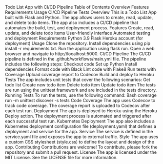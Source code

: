 
Todo List App with CI/CD Pipeline
Table of Contents
Overview
Features
Requirements
Usage
CI/CD Pipeline
Tests
Overview
This is a Todo List App built with Flask and Python. The app allows users to create, read, update, and delete todo items. The app also includes a CI/CD pipeline that automates the build, test, and deployment process.
Features
Create, read, update, and delete todo items
User-friendly interface
Automated testing and deployment
Requirements
Python 3.9
Flask
Heroku account (for deployment)
Usage
Clone the repository.
Install dependencies using pip install -r requirements.txt.
Run the application using flask run.
Open a web browser and navigate to http://localhost:5000.
CI/CD Pipeline
The CI/CD pipeline is defined in the .github/workflows/main.yml file. The pipeline includes the following steps:
Checkout code
Set up Python
Install dependencies
Format code with Black
Lint code with Flake8
Run tests with Coverage
Upload coverage report to Codecov
Build and deploy to Heroku
Tests
The app includes unit tests that cover the following scenarios:
Get todo list
Create new todo item
Delete todo item
Update todo item
The tests are run using the unittest framework and are included in the tests directory.
Running Tests
To run the tests, use the following command:
Bash
coverage run -m unittest discover -s tests
Code Coverage
The app uses Codecov to track code coverage. The coverage report is uploaded to Codecov after each test run.
Deployment
The app is deployed to Heroku using the Heroku Deploy action. The deployment process is automated and triggered after each successful test run.
Kubernetes Deployment
The app also includes a Kubernetes deployment configuration file (deployment.yaml) that defines a deployment and service for the app.
Service
The service is defined in the service.yaml file and exposes the app to external traffic.
Style
The app uses a custom CSS stylesheet (style.css) to define the layout and design of the app.
Contributing
Contributions are welcome! To contribute, please fork the repository and submit a pull request.
License
The app is licensed under the MIT License. See the LICENSE file for more information.